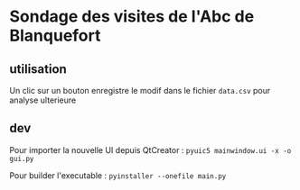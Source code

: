 # Sondage des visites de l'Abc de Blanquefort

## utilisation
Un clic sur un bouton enregistre le modif dans le fichier `data.csv` pour analyse ulterieure

## dev
Pour importer la nouvelle UI depuis QtCreator : 
```pyuic5 mainwindow.ui -x -o gui.py```


Pour builder l'executable : 
```pyinstaller --onefile main.py```